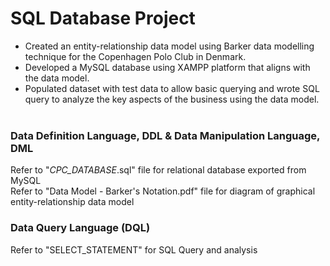 # SQL Database Project
- Created an entity-relationship data model using Barker data modelling technique for the Copenhagen Polo Club in Denmark. <br />
- Developed a MySQL database using XAMPP platform that aligns with the data model.<br />
- Populated dataset with test data to allow basic querying and wrote SQL query to analyze the key aspects of the business using the data model. <br /> <br /> 

### Data Definition Language, DDL & Data Manipulation Language, DML 
Refer to "_CPC_DATABASE_.sql" file for relational database exported from MySQL <br /> 
Refer to "Data Model - Barker's Notation.pdf" file for diagram of graphical entity-relationship data model 
### Data Query Language (DQL)
Refer to "SELECT_STATEMENT" for SQL Query and analysis 
